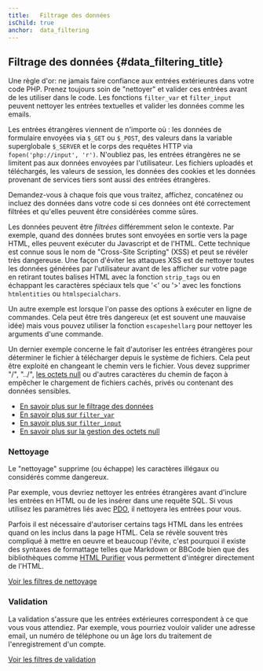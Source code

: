 ```yaml
---
title:   Filtrage des données
isChild: true
anchor:  data_filtering
---
```


## Filtrage des données {#data_filtering_title}

Une règle d'or: ne jamais faire confiance aux entrées extérieures dans votre code PHP. Prenez toujours soin de
"nettoyer" et valider ces entrées avant de les utiliser dans le code. Les fonctions `filter_var` et `filter_input`
peuvent nettoyer les entrées textuelles et valider les données comme les emails.

Les entrées étrangères viennent de n'importe où : les données de formulaire envoyées via `$_GET` ou `$_POST`, des valeurs
dans la variable superglobale `$_SERVER` et le corps des requêtes HTTP via `fopen('php://input', 'r')`. N'oubliez pas,
les entrées étrangères ne se limitent pas aux données envoyées par l'utilisateur. Les fichiers uploadés et téléchargés,
les valeurs de session, les données des cookies et les données provenant de services tiers sont aussi des entrées
étrangères.

Demandez-vous à chaque fois que vous traitez, affichez, concaténez ou incluez des données dans votre code si ces données
ont été correctement filtrées et qu'elles peuvent être considérées comme sûres.

Les données peuvent être _filtrées_ différemment selon le contexte. Par exemple, quand des données brutes sont envoyées
en sortie vers la page HTML, elles peuvent exécuter du Javascript et de l'HTML. Cette technique est connue sous le nom de
"Cross-Site Scripting" (XSS) et peut se révéler très dangereuse. Une façon d'éviter les attaques XSS est de nettoyer
toutes les données générées par l'utilisateur avant de les afficher sur votre page en retirant toutes balises HTML avec
la fonction `strip_tags` ou en échappant les caractères spéciaux tels que '<' ou '>' avec les fonctions `htmlentities` ou
`htmlspecialchars`.

Un autre exemple est lorsque l'on passe des options à exécuter en ligne de commandes. Cela peut être très dangereux
(et est souvent une mauvaise idée) mais vous pouvez utiliser la fonction `escapeshellarg` pour nettoyer les arguments
d'une commande.

Un dernier exemple concerne le fait d'autoriser les entrées étrangères pour déterminer le fichier à télécharger depuis
le système de fichiers. Cela peut être exploité en changeant le chemin vers le fichier. Vous devez supprimer
"/", "../", [les octets null][6] ou d'autres caractères du chemin de façon à empêcher le chargement de fichiers
cachés, privés ou contenant des données sensibles.

* [En savoir plus sur le filtrage des données][1]
* [En savoir plus sur `filter_var`][4]
* [En savoir plus sur `filter_input`][5]
* [En savoir plus sur la gestion des octets null][6]

### Nettoyage

Le "nettoyage" supprime (ou échappe) les caractères illégaux ou considérés comme dangereux.

Par exemple, vous devriez nettoyer les entrées étrangères avant d'inclure les entrées en HTML ou de les insérer
dans une requête SQL. Si vous utilisez les paramètres liés avec [PDO](#bases_de_données), il nettoyera les entrées pour
vous.

Parfois il est nécessaire d'autoriser certains tags HTML dans les entrées quand on les inclus dans la page HTML. Cela
se révèle souvent très compliqué à mettre en oeuvre et beaucoup l'évite, c'est pourquoi il existe des syntaxes de
formattage telles que Markdown or BBCode bien que des bibliothèques comme [HTML Purifier][html-purifier] vous permettent
d'intégrer directement de l'HTML.

[Voir les filtres de nettoyage][2]

### Validation

La validation s'assure que les entrées extérieures correspondent à ce que vous vous attendiez. Par exemple, vous
pourriez vouloir valider une adresse email, un numéro de téléphone ou un âge lors du traitement de l'enregistrement
d'un compte.

[Voir les filtres de validation][3]

[1]: http://www.php.net/manual/fr/book.filter.php
[2]: http://www.php.net/manual/fr/filter.filters.sanitize.php
[3]: http://www.php.net/manual/fr/filter.filters.validate.php
[4]: http://php.net/manual/fr/function.filter-var.php
[5]: http://www.php.net/manual/fr/function.filter-input.php
[6]: http://php.net/manual/fr/security.filesystem.nullbytes.php
[html-purifier]: http://htmlpurifier.org/
